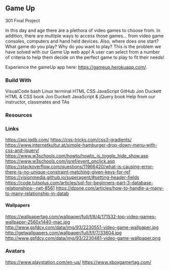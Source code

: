 ## Game Up
301 Final Project

In this day and age there are a plethora of video games to choose from.  In addition, there are multiple ways to access those games… from video game consoles, computers and hand held devices.  Also, where does one start? What game do you play?  Why do you want to play?  This is the problem we have solved with our Game Up web app! A user can select from a number of criteria to help them decide on the perfect game to play to fit their needs! 

Experience the gameUp app here: https://gameup.herokuapp.com/.

### Build With
VisualCode
bash Linux terminal
HTML
CSS
JavaScript
GitHub
Jon Duckett HTML & CSS book
Jon Duckett JavaScript & jQuery book
Help from our instructor, classmates and TAs

### Resources

### Links
https://api.igdb.com/
https://css-tricks.com/css3-gradients/
https://www.internetkultur.at/simple-hamburger-drop-down-menu-with-css-and-jquery/
https://www.w3schools.com/howto/howto_js_toggle_hide_show.asp
https://www.w3schools.com/jsref/event_onclick.asp
https://stackoverflow.com/questions/11966420/what-is-causing-error-there-is-no-unique-constraint-matching-given-keys-for-ref
https://visionmedia.github.io/superagent/#setting-header-fields
https://code.tutsplus.com/articles/sql-for-beginners-part-3-database-relationships--net-8561
https://dzone.com/articles/how-to-handle-a-many-to-many-relationship-in-datab

#### Wallpapers
https://wallpapertag.com/wallpaper/full/f/8/4/171532-top-video-games-wallpaper-2560x1440-mac.jpg
http://www.gsfdcy.com/data/img/93/2230551-video-game-wallpaper.jpg
http://getwallpapers.com/wallpaper/full/f/f/7/33604.jpg
http://www.gsfdcy.com/data/img/93/2230481-video-game-wallpaper.png

### Avatars
https://www.playstation.com/en-us/
https://www.xboxgamertag.com/
